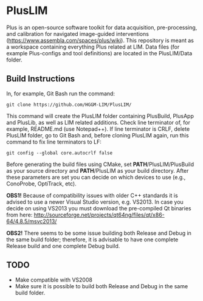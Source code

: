 # PlusLIM

Plus is an open-source software toolkit for data acquisition, pre-processing, and calibration for navigated image-guided interventions (https://www.assembla.com/spaces/plus/wiki). This repository is meant as a workspace containing everything Plus related at LIM. Data files (for example Plus-configs and tool definitions) are located in the PlusLIM/Data folder.

## Build Instructions

In, for example, Git Bash run the command:

    git clone https://github.com/HGGM-LIM/PlusLIM/
    
This command will create the PlusLIM folder containing PlusBuild, PlusApp and PlusLib, as well as LIM related additions. Check line terminator of, for example, README.md (use Notepad++). If line terminator is CRLF, delete PlusLIM folder, go to Git Bash and, before cloning PlusLIM again, run this command to fix line terminators to LF:

    git config --global core.autocrlf false

Before generating the build files using CMake, set **PATH**/PlusLIM/PlusBuild as your source directory and **PATH**/PlusLIM as your build directory. After these parameters are set you can decide on which devices to use (e.g., ConoProbe, OptiTrack, etc). 

**OBS1!** Because of compatibility issues with older C++ standards it is advised to use a newer Visual Studio version, e.g. VS2013. In case you decide on using VS2013 you must download the pre-compiled Qt binaries from here: http://sourceforge.net/projects/qt64ng/files/qt/x86-64/4.8.5/msvc2013/

**OBS2!** There seems to be some issue building both Release and Debug in the same build folder; therefore, it is advisable to have one complete Release build and one complete Debug build.

## TODO

* Make compatible with VS2008
* Make sure it is possible to build both Release and Debug in the same build folder.
